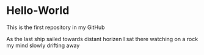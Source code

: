 # Hello-World
This is the first repository in my GitHub

As the last ship sailed towards distant horizen
I sat there watching on a rock
my mind slowly drifting away
